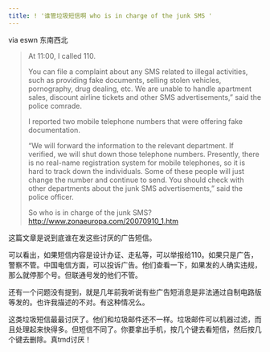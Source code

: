```yaml
---
title: ! '谁管垃圾短信啊 who is in charge of the junk SMS '
---
```


<p>via eswn 东南西北</p>

<blockquote>
  <p>At 11:00, I called 110.</p>
  
  <p>You can file a complaint about any SMS related to illegal activities, such as providing fake documents, selling stolen vehicles, pornography, drug dealing, etc.  We are unable to handle apartment sales, discount airline tickets and other SMS advertisements,&#8221; said the police comrade.</p>
  
  <p>I reported two mobile telephone numbers that were offering fake documentation.</p>
  
  <p>&#8220;We will forward the information to the relevant department.  If verified, we will shut down those telephone numbers.  Presently, there is no real-name registration system for mobile telephones, so it is hard to track down the individuals.  Some of these people will just change the number and continue to send.  You should check with other departments about the junk SMS advertisements,&#8221; said the police officer.</p>
  
  <p>So who is in charge of the junk SMS?
  <a href="http://www.zonaeuropa.com/20070910_1.htm">http://www.zonaeuropa.com/20070910_1.htm</a></p>
</blockquote>

<p>这篇文章是说到底谁在发这些讨厌的广告短信。</p>

<p>可以看出，如果短信内容是设计办证、走私等，可以举报给110。如果只是广告，警察不管。中国电信方面，可以投诉广告。他们查看一下，如果发的人确实违规，那么就停那个号。但联通号发的他们不管。</p>

<p>还有一个问题没有提到，就是几年前我听说有些广告短消息是非法通过自制电路版等发的。也许我描述的不对。有这种情况么。</p>

<p>这类垃圾短信最最讨厌了。他们和垃圾邮件还不一样。垃圾邮件可以机器过滤，而且处理起来快得多。但短信不同了。你要拿出手机，按几个键去看短信，然后按几个键去删除。真tmd讨厌！</p>

